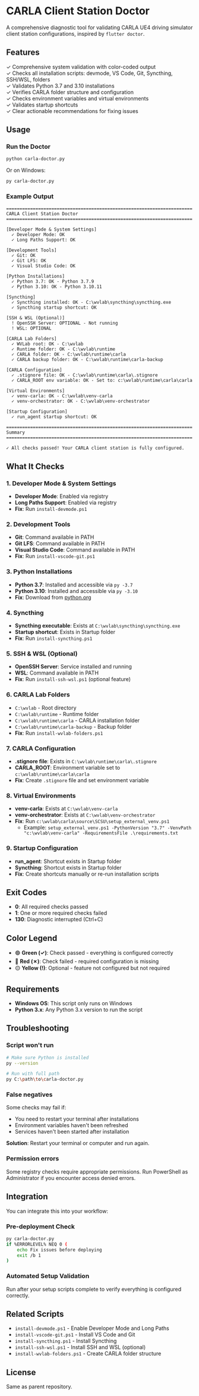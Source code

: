 # CARLA Client Station Doctor

A comprehensive diagnostic tool for validating CARLA UE4 driving simulator client station configurations, inspired by `flutter doctor`.

## Features

✓ Comprehensive system validation with color-coded output  
✓ Checks all installation scripts: devmode, VS Code, Git, Syncthing, SSH/WSL, folders  
✓ Validates Python 3.7 and 3.10 installations  
✓ Verifies CARLA folder structure and configuration  
✓ Checks environment variables and virtual environments  
✓ Validates startup shortcuts  
✓ Clear actionable recommendations for fixing issues

## Usage

### Run the Doctor

```bash
python carla-doctor.py
```

Or on Windows:

```bash
py carla-doctor.py
```

### Example Output

```
======================================================================
CARLA Client Station Doctor
======================================================================

[Developer Mode & System Settings]
  ✓ Developer Mode: OK
  ✓ Long Paths Support: OK

[Development Tools]
  ✓ Git: OK
  ✓ Git LFS: OK
  ✓ Visual Studio Code: OK

[Python Installations]
  ✓ Python 3.7: OK - Python 3.7.9
  ✓ Python 3.10: OK - Python 3.10.11

[Syncthing]
  ✓ Syncthing installed: OK - C:\wvlab\syncthing\syncthing.exe
  ✓ Syncthing startup shortcut: OK

[SSH & WSL (Optional)]
  ! OpenSSH Server: OPTIONAL - Not running
  ! WSL: OPTIONAL

[CARLA Lab Folders]
  ✓ WVLab root: OK - C:\wvlab
  ✓ Runtime folder: OK - C:\wvlab\runtime
  ✓ CARLA folder: OK - C:\wvlab\runtime\carla
  ✓ CARLA backup folder: OK - C:\wvlab\runtime\carla-backup

[CARLA Configuration]
  ✓ .stignore file: OK - C:\wvlab\runtime\carla\.stignore
  ✓ CARLA_ROOT env variable: OK - Set to: c:\wvlab\runtime\carla\carla

[Virtual Environments]
  ✓ venv-carla: OK - C:\wvlab\venv-carla
  ✓ venv-orchestrator: OK - C:\wvlab\venv-orchestrator

[Startup Configuration]
  ✓ run_agent startup shortcut: OK

======================================================================
Summary
======================================================================

✓ All checks passed! Your CARLA client station is fully configured.
```

## What It Checks

### 1. Developer Mode & System Settings
- **Developer Mode**: Enabled via registry
- **Long Paths Support**: Enabled via registry
- **Fix**: Run `install-devmode.ps1`

### 2. Development Tools
- **Git**: Command available in PATH
- **Git LFS**: Command available in PATH
- **Visual Studio Code**: Command available in PATH
- **Fix**: Run `install-vscode-git.ps1`

### 3. Python Installations
- **Python 3.7**: Installed and accessible via `py -3.7`
- **Python 3.10**: Installed and accessible via `py -3.10`
- **Fix**: Download from [python.org](https://www.python.org/downloads/)

### 4. Syncthing
- **Syncthing executable**: Exists at `C:\wvlab\syncthing\syncthing.exe`
- **Startup shortcut**: Exists in Startup folder
- **Fix**: Run `install-syncthing.ps1`

### 5. SSH & WSL (Optional)
- **OpenSSH Server**: Service installed and running
- **WSL**: Command available in PATH
- **Fix**: Run `install-ssh-wsl.ps1` (optional feature)

### 6. CARLA Lab Folders
- `C:\wvlab` - Root directory
- `C:\wvlab\runtime` - Runtime folder
- `C:\wvlab\runtime\carla` - CARLA installation folder
- `C:\wvlab\runtime\carla-backup` - Backup folder
- **Fix**: Run `install-wvlab-folders.ps1`

### 7. CARLA Configuration
- **.stignore file**: Exists in `C:\wvlab\runtime\carla\.stignore`
- **CARLA_ROOT**: Environment variable set to `c:\wvlab\runtime\carla\carla`
- **Fix**: Create `.stignore` file and set environment variable

### 8. Virtual Environments
- **venv-carla**: Exists at `C:\wvlab\venv-carla`
- **venv-orchestrator**: Exists at `C:\wvlab\venv-orchestrator`
- **Fix**: Run `c:\wvlab\carla\source\SCSU\setup_external_venv.ps1`
  - Example: `setup_external_venv.ps1 -PythonVersion "3.7" -VenvPath "c:\wvlab\venv-carla" -RequirementsFile .\requirements.txt`

### 9. Startup Configuration
- **run_agent**: Shortcut exists in Startup folder
- **Syncthing**: Shortcut exists in Startup folder
- **Fix**: Create shortcuts manually or re-run installation scripts

## Exit Codes

- **0**: All required checks passed
- **1**: One or more required checks failed
- **130**: Diagnostic interrupted (Ctrl+C)

## Color Legend

- 🟢 **Green (✓)**: Check passed - everything is configured correctly
- 🔴 **Red (✗)**: Check failed - required configuration is missing
- 🟡 **Yellow (!)**: Optional - feature not configured but not required

## Requirements

- **Windows OS**: This script only runs on Windows
- **Python 3.x**: Any Python 3.x version to run the script

## Troubleshooting

### Script won't run
```bash
# Make sure Python is installed
py --version

# Run with full path
py C:\path\to\carla-doctor.py
```

### False negatives
Some checks may fail if:
- You need to restart your terminal after installations
- Environment variables haven't been refreshed
- Services haven't been started after installation

**Solution**: Restart your terminal or computer and run again.

### Permission errors
Some registry checks require appropriate permissions. Run PowerShell as Administrator if you encounter access denied errors.

## Integration

You can integrate this into your workflow:

### Pre-deployment Check
```bash
py carla-doctor.py
if %ERRORLEVEL% NEQ 0 (
    echo Fix issues before deploying
    exit /b 1
)
```

### Automated Setup Validation
Run after your setup scripts complete to verify everything is configured correctly.

## Related Scripts

- `install-devmode.ps1` - Enable Developer Mode and Long Paths
- `install-vscode-git.ps1` - Install VS Code and Git
- `install-syncthing.ps1` - Install Syncthing
- `install-ssh-wsl.ps1` - Install SSH and WSL (optional)
- `install-wvlab-folders.ps1` - Create CARLA folder structure

## License

Same as parent repository.
